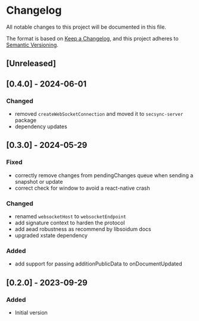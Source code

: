 # Changelog

All notable changes to this project will be documented in this file.

The format is based on [Keep a Changelog](https://keepachangelog.com/en/1.0.0/),
and this project adheres to [Semantic Versioning](https://semver.org/spec/v2.0.0.html).

## [Unreleased]

## [0.4.0] - 2024-06-01

### Changed

- removed `createWebSocketConnection` and moved it to `secsync-server` package
- dependency updates

## [0.3.0] - 2024-05-29

### Fixed

- correctly remove changes from pendingChanges queue when sending a snapshot or update
- correct check for window to avoid a react-native crash

### Changed

- renamed `websocketHost` to `websocketEndpoint`
- add signature context to harden the protocol
- add aead robustness as recommend by libsoidum docs
- upgraded xstate dependency

### Added

- add support for passing additionPublicData to onDocumentUpdated

## [0.2.0] - 2023-09-29

### Added

- Initial version
